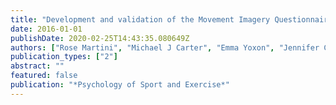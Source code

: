 ```yaml
---
title: "Development and validation of the Movement Imagery Questionnaire for Children (MIQ-C)"
date: 2016-01-01
publishDate: 2020-02-25T14:43:35.080649Z
authors: ["Rose Martini", "Michael J Carter", "Emma Yoxon", "Jennifer Cumming", "Diane M Ste-Marie"]
publication_types: ["2"]
abstract: ""
featured: false
publication: "*Psychology of Sport and Exercise*"
---
```


